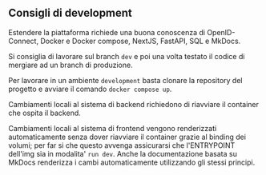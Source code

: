 ## Consigli di development

Estendere la piattaforma richiede una buona conoscenza di OpenID-Connect, Docker e Docker compose, NextJS, FastAPI, SQL e MkDocs.

Si consiglia di lavorare sul branch `dev` e poi una volta testato il codice di mergiare ad un branch di produzione.

Per lavorare in un ambiente `development` basta clonare la repository del progetto e avviare il comando `docker compose up`.

Cambiamenti locali al sistema di backend richiedono di riavviare il container che ospita il backend. 

Cambiamenti locali al sistema di frontend vengono renderizzati automaticamente senza dover riavviare il container grazie al binding dei volumi; per far si che questo avvenga assicurarsi che l'ENTRYPOINT dell'img sia in modalita' `run dev`. Anche la documentazione basata su MkDocs renderizza i cambi automaticamente utilizzando gli stessi principi.
